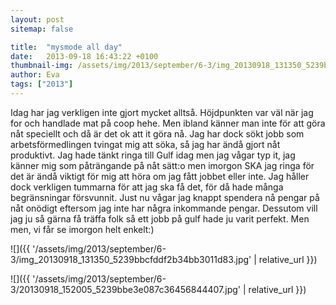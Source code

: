 ```yaml
---
layout: post
sitemap: false

title:  "mysmode all day"
date:   2013-09-18 16:43:22 +0100
thumbnail-img: /assets/img/2013/september/6-3/img_20130918_131350_5239bbcfddf2b34bb3011d83.jpg
author: Eva
tags: ["2013"]
---
```


Idag har jag verkligen inte gjort mycket alltså.  Höjdpunkten var väl när jag for och handlade mat på coop hehe. Men ibland känner man inte för att göra nåt speciellt och då är det ok att it göra nå. Jag har dock sökt jobb som arbetsförmedlingen tvingat mig att söka, så jag har ändå gjort nåt produktivt. Jag hade tänkt ringa till Gulf idag men jag vågar typ it, jag känner mig som påträngande på nåt sätt:o men imorgon SKA jag ringa för det är ändå viktigt för mig att höra om jag fått jobbet eller inte. Jag håller dock verkligen tummarna för att jag ska få det, för då hade många begränsningar försvunnit. Just nu vågar jag knappt spendera nå pengar på nåt onödigt eftersom jag inte har några inkommande pengar.  Dessutom vill jag ju så gärna få träffa folk så ett jobb på gulf hade ju varit perfekt. Men men,  vi får se imorgon helt enkelt:)

![]({{ '/assets/img/2013/september/6-3/img_20130918_131350_5239bbcfddf2b34bb3011d83.jpg'  | relative_url }})

![]({{ '/assets/img/2013/september/6-3/20130918_152005_5239bbe3e087c36456844407.jpg'  | relative_url }})

